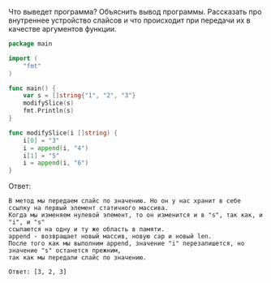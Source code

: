Что выведет программа? Объяснить вывод программы. Рассказать про внутреннее устройство слайсов и что происходит при передачи их в качестве аргументов функции.

```go
package main

import (
	"fmt"
)

func main() {
	var s = []string{"1", "2", "3"}
	modifySlice(s)
	fmt.Println(s)
}

func modifySlice(i []string) {
	i[0] = "3"
	i = append(i, "4")
	i[1] = "5"
	i = append(i, "6")
}
```

Ответ:
```
В метод мы передаем слайс по значению. Но он у нас хранит в себе ссылку на первый элемент статичного массива.
Когда мы изменяем нулевой элемент, то он изменится и в "s", так как, и "i", и "s" 
ссылаются на одну и ту же область в памяти.
append - возвращает новый массив, новую cap и новый len.
После того как мы выполним append, значение "i" перезапишется, но значение "s" останется прежним,
так как мы передали слайс по значению.

Ответ: [3, 2, 3]

```
